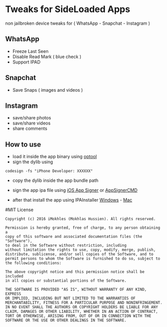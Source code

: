 # Tweaks for SideLoaded Apps

non jailbroken device tweaks for ( WhatsApp - Snapchat - Instagram )

WhatsApp
------

* Freeze Last Seen
* Disable Read Mark ( blue check )
* Support IPAD

Snapchat
------

* Save Snaps ( images and videos )

Instagram
------

* save/share photos
* save/share videos
* share comments

How to use
------

* load it inside the app binary using [optool](https://github.com/alexzielenski/optool)
* sign the dylib using 
```
codesign -fs "iPhone Developer: XXXXXX"
```
* copy the dylib inside the app bundle path
* sign the app ipa file using [iOS App Signer](https://github.com/DanTheMan827/ios-app-signer) or [AppSignerCMD](https://github.com/iMokhles/AppSignerCMD) 

* after that install the app using IPAInstaller [Windows](https://github.com/iMokhles/IPAInstaller-Windows/releases/download/1.1/IPAInstaller.exe)  - [Mac](https://github.com/iMokhles/IPAInstaller-Mac/releases/download/1.0/IPAInstaller-1.0.zip)


#MIT License

	Copyright (c) 2016 iMokhles (Mokhlas Hussien). All rights reserved.

	Permission is hereby granted, free of charge, to any person obtaining a
	copy of this software and associated documentation files (the "Software"),
	to deal in the Software without restriction, including
	without limitation the rights to use, copy, modify, merge, publish,
	distribute, sublicense, and/or sell copies of the Software, and to
	permit persons to whom the Software is furnished to do so, subject to
	the following conditions:

	The above copyright notice and this permission notice shall be included
	in all copies or substantial portions of the Software.

	THE SOFTWARE IS PROVIDED "AS IS", WITHOUT WARRANTY OF ANY KIND, EXPRESS
	OR IMPLIED, INCLUDING BUT NOT LIMITED TO THE WARRANTIES OF
	MERCHANTABILITY, FITNESS FOR A PARTICULAR PURPOSE AND NONINFRINGEMENT.
	IN NO EVENT SHALL THE AUTHORS OR COPYRIGHT HOLDERS BE LIABLE FOR ANY
	CLAIM, DAMAGES OR OTHER LIABILITY, WHETHER IN AN ACTION OF CONTRACT,
	TORT OR OTHERWISE, ARISING FROM, OUT OF OR IN CONNECTION WITH THE
	SOFTWARE OR THE USE OR OTHER DEALINGS IN THE SOFTWARE.